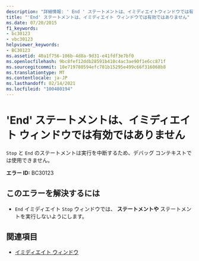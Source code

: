 ```yaml
---
description: "詳細情報: ' End ' ステートメントは、イミディエイトウィンドウでは有効ではありません"
title: "'End' ステートメントは、イミディエイト ウィンドウでは有効ではありません"
ms.date: 07/20/2015
f1_keywords:
- bc30123
- vbc30123
helpviewer_keywords:
- BC30123
ms.assetid: 40a1f756-106b-4d8a-9d31-e41fdf3e7bf0
ms.openlocfilehash: 9bc8fef12ddb28591b410c4ac3ae90f1e6cc871f
ms.sourcegitcommit: 10e719780594efc781b15295e499c66f316068b8
ms.translationtype: MT
ms.contentlocale: ja-JP
ms.lasthandoff: 02/14/2021
ms.locfileid: "100480194"
---
```

# <a name="end-statements-are-not-valid-in-the-immediate-window"></a>'End' ステートメントは、イミディエイト ウィンドウでは有効ではありません

`Stop` と `End` のステートメントは実行を中断するため、デバッグ コンテキストでは使用できません。  
  
 **エラー ID:** BC30123  
  
## <a name="to-correct-this-error"></a>このエラーを解決するには  
  
- `End` イミディエイト `Stop` ウィンドウでは、 **ステートメントや** ステートメントを実行しないようにします。  
  
## <a name="see-also"></a>関連項目

- [イミディエイト ウィンドウ](/visualstudio/ide/reference/immediate-window)
